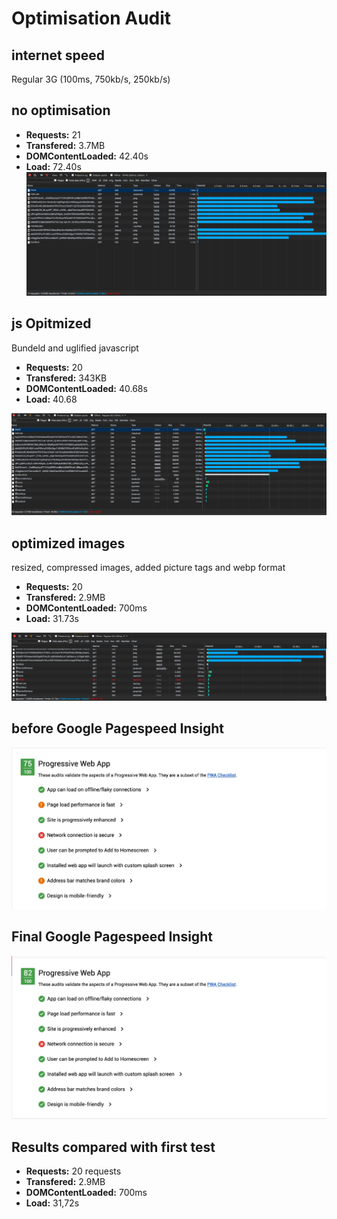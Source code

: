 # Optimisation Audit

## internet speed
Regular 3G (100ms, 750kb/s, 250kb/s)


## no optimisation

- **Requests:** 21
- **Transfered:** 3.7MB
- **DOMContentLoaded:** 42.40s
- **Load:** 72.40s
![alt tag](https://github.com/soraya2/rijksmuseumapp_/blob/master/screenshots/performance_start_console.jpg)

## js Opitmized
Bundeld and uglified javascript  

- **Requests:** 20
- **Transfered:** 343KB
- **DOMContentLoaded:** 40.68s
- **Load:**  40.68

![alt tag](https://github.com/soraya2/rijksmuseumapp_/blob/master/screenshots/optimized-js.jpg)

## optimized images
resized, compressed images, added picture tags and webp format

- **Requests:** 20
- **Transfered:** 2.9MB
- **DOMContentLoaded:** 700ms
- **Load:** 31.73s

![alt tag](https://github.com/soraya2/rijksmuseumapp_/blob/master/screenshots/performance_imgoptimize.jpg)

## before Google Pagespeed Insight
![alt tag](https://github.com/soraya2/rijksmuseumapp_/blob/master/screenshots/performance_start.jpg)


## Final Google Pagespeed Insight
![alt tag](https://github.com/soraya2/rijksmuseumapp_/blob/master/screenshots/performance_end.jpg)


## Results compared with first test

- **Requests:** 20 requests
- **Transfered:** 2.9MB
- **DOMContentLoaded:** 700ms
- **Load:** 31,72s


